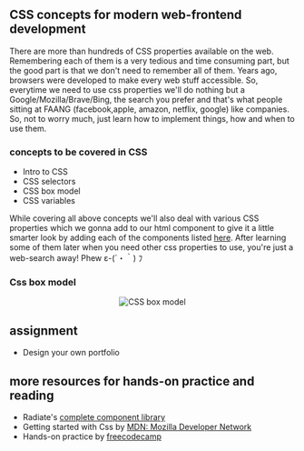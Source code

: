 ## CSS concepts for modern web-frontend development
There are more than hundreds of CSS properties available on the web. Remembering each of them is a very tedious and time consuming part, but the good part is that we don't need to remember all of them. Years ago, browsers were developed to make every web stuff accessible. So, everytime we need to use css properties we'll do nothing but a Google/Mozilla/Brave/Bing, the search you prefer and that's what people sitting at FAANG (facebook,apple, amazon, netflix, google) like companies. So, not to worry much, just learn how to implement things, how and when to use them.

### concepts to be covered in CSS
* Intro to CSS
* CSS selectors
* CSS box model
* CSS variables

While covering all above concepts we'll also deal with various CSS properties which we gonna add to our html component to give it a little smarter look by adding each of the components listed [here](). After learning some of them later when you need other css properties to use, you're just a web-search away! Phew ε-(´・｀) ﾌ

### Css box model
<p align="center">
  <img src="https://i.ibb.co/bdwXbPx/screely-box-model.png" title="CSS box model"/>
</p>

## assignment
* Design your own portfolio

## more resources for hands-on practice and reading
* Radiate's [complete component library](https://ikej6.csb.app/)
* Getting started with Css by [MDN: Mozilla Developer Network](https://developer.mozilla.org/en-US/docs/Web/CSS)
* Hands-on practice by [freecodecamp](https://www.freecodecamp.org/learn/responsive-web-design/#basic-css)
